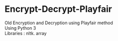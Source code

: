 # Encrypt-Decrypt-Playfair
Old Encryption and Decryption using Playfair method <br>
Using Python 3 <br>
Libraries : nltk. array
